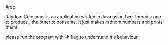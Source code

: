 #rdc

Random Consumer is an application written in Java using two Threads: 
one to produce , the other to consume. It just makes radnom numbers 
and prints them!

please run the program with -h flag to understand it's behaviour.
